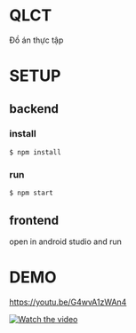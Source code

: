 # QLCT
Đồ án thực tập

# SETUP


## backend

  ### install
    $ npm install

  ### run
    $ npm start
   
## frontend
  open in android studio and run
  
# DEMO
https://youtu.be/G4wvA1zWAn4

[![Watch the video](https://i9.ytimg.com/vi/G4wvA1zWAn4/maxresdefault.jpg?time=1610987400000&sqp=CIjvloAG&rs=AOn4CLAxquwsKcyse4NWW161UvXj-sLQfQ)](https://youtu.be/G4wvA1zWAn4)
